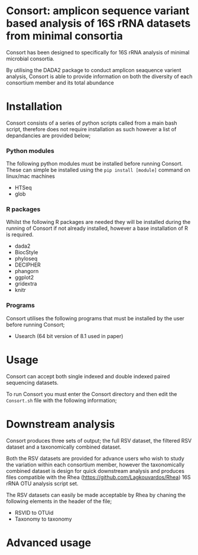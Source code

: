 # Consort: amplicon sequence variant based analysis of 16S rRNA datasets from minimal consortia



Consort has been designed to specifically for 16S rRNA analysis of minimal microbial consortia. 

By utilising the DADA2 package to conduct amplicon seaquence varient analysis, Consort is able to provide information on both the diversity of each consortium member and its total abundance

# Installation
Consort consists of a series of python scripts called from a main bash script, therefore does not require installation as such however a list of depandancies are provided below;

### Python modules
The following python modules must be installed before running Consort. These can simple be installed using the `pip install [module]` command on linux/mac machines

* HTSeq
* glob


### R packages
Whilst the following R packages are needed they will be installed during the running of Consort if not already installed, however a base installation of R is required.

* dada2
* BiocStyle
* phyloseq
* DECIPHER
* phangorn
* ggplot2
* gridextra
* knitr

### Programs
Consort utilises the following programs that must be installed by the user before running Consort;

* Usearch (64 bit version of 8.1 used in paper)



# Usage
Consort can accept both single indexed and double indexed paired sequencing datasets.

To run Consort you must enter the Consort directory and then edit the `Consort.sh` file with the following information;


# Downstream analysis
Consort produces three sets of output; the full RSV dataset, the filtered RSV dataset and a taxonomically combined dataset.

Both the RSV datasets are provided for advance users who wish to study the variation within each consortium member, however the taxonomically combined dataset is design for quick downstream analysis and produces files compatible with the Rhea (https://github.com/Lagkouvardos/Rhea) 16S rRNA OTU analysis script set.

The RSV datasets can easily be made acceptable by Rhea by chaning the following elements in the header of the file;
* RSVID to OTUid
* Taxonomy to taxonomy


# Advanced usage




